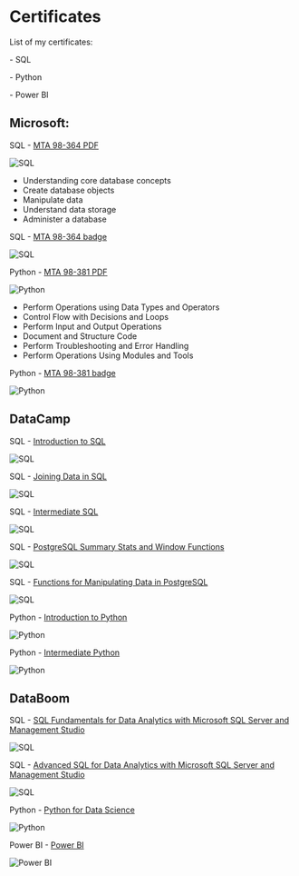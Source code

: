 # Certificates

<p> List of my certificates: </p>
<p> - SQL </p>
<p> - Python </p>
<p> - Power BI </p>


## Microsoft:
SQL - [MTA 98-364 PDF](https://github.com/AigulTok/Certificates/blob/main/Microsoft_Certified_Professional_Certificate_SQL.pdf) 

![SQL](https://github.com/AigulTok/Certificates/blob/main/Microsoft_Certified_Professional_Certificate_SQL.PNG)
    
- Understanding core database concepts
- Create database objects
- Manipulate data
- Understand data storage
- Administer a database

SQL - [MTA 98-364 badge](https://www.credly.com/badges/21b4f375-936a-4676-b0ec-be4f4f20686d?source=linked_in_profile) 

![SQL](https://github.com/AigulTok/Certificates/blob/main/credly_sql.png)

Python - [MTA 98-381 PDF](https://github.com/AigulTok/Certificates/blob/main/Microsoft_Certified_Professional_Certificate_Python.pdf) 

![Python](https://github.com/AigulTok/Certificates/blob/main/Microsoft_Certified_Professional_Certificate_Python.PNG)

- Perform Operations using Data Types and Operators
- Control Flow with Decisions and Loops
- Perform Input and Output Operations
- Document and Structure Code
- Perform Troubleshooting and Error Handling
- Perform Operations Using Modules and Tools

Python - [MTA 98-381 badge](https://www.credly.com/badges/fb3ac42f-5bf3-4cdf-904c-bf3620d46908/linked_in?t=rcudi9) 

![Python](https://github.com/AigulTok/Certificates/blob/main/credly_python.png)


## DataCamp

SQL - [Introduction to SQL](https://github.com/AigulTok/Certificates/blob/main/DataCamp_certificate_Introduction_to_SQL.pdf)

![SQL](https://github.com/AigulTok/Certificates/blob/main/DataCamp_certificate_Introduction_to_SQL.PNG)

SQL - [Joining Data in SQL](https://github.com/AigulTok/Certificates/blob/main/Datacamp_certificate_Joining_Data_in_SQL.pdf)

![SQL](https://github.com/AigulTok/Certificates/blob/main/Datacamp_certificate_Joining_Data_in_SQL.PNG)

SQL - [Intermediate SQL](https://github.com/AigulTok/Certificates/blob/main/DataCamp_certificate_Intermediate_SQL.pdf)

![SQL](https://github.com/AigulTok/Certificates/blob/main/DataCamp_certificate_Intermediate_SQL.PNG)

SQL - [PostgreSQL Summary Stats and Window Functions](https://github.com/AigulTok/Certificates/blob/main/DataCamp_certificate_PostgreSQL_Summary_Stats_and_Window_Functions.pdf)

![SQL](https://github.com/AigulTok/Certificates/blob/main/DataCamp_certificate_PostgreSQL_Summary_Stats_and_Window_Functions.PNG)

SQL - [Functions for Manipulating Data in PostgreSQL](https://github.com/AigulTok/Certificates/blob/main/DataCamp_certificate_Functions_for_Manipulating_Data_in_PostgreSQL.pdf)

![SQL](https://github.com/AigulTok/Certificates/blob/main/DataCamp_certificate_Functions_for_Manipulating_Data_in_PostgreSQL.PNG)

Python - [Introduction to Python](https://github.com/AigulTok/Certificates/blob/main/DataCamp_certificate_Introduction_to_Python.pdf)

![Python](https://github.com/AigulTok/Certificates/blob/main/DataCamp_certificate_Introduction_to_Python.PNG)

Python - [Intermediate Python](https://github.com/AigulTok/Certificates/blob/main/DataCamp_certificate_Intermediate_Python.pdf)

![Python](https://github.com/AigulTok/Certificates/blob/main/DataCamp_certificate_Intermediate_Python.PNG)


## DataBoom

SQL - [SQL Fundamentals for Data Analytics with Microsoft SQL Server and Management Studio](https://github.com/AigulTok/Certificates/blob/main/DataBoom_certificate_SQL_Basic.pdf)

![SQL](https://github.com/AigulTok/Certificates/blob/main/DataBoom_certificate_SQL_Fundamentals.PNG)

SQL - [Advanced SQL for Data Analytics with Microsoft SQL Server and Management Studio](https://github.com/AigulTok/Certificates/blob/main/DataBoom_certificate_SQL_Advanced.pdf)

![SQL](https://github.com/AigulTok/Certificates/blob/main/DataBoom_certificate_Advanced_SQL.PNG)

Python - [Python for Data Science](https://github.com/AigulTok/Certificates/blob/main/DataBoom_certificate_Python.pdf)

![Python](https://github.com/AigulTok/Certificates/blob/main/DataBoom_certificate_Python_for_Data_Science.PNG)

Power BI - [Power BI](https://github.com/AigulTok/Certificates/blob/main/DataBoom_BI_Workshop.pdf)

![Power BI](https://github.com/AigulTok/Certificates/blob/main/DataBoom_BI_Workshop.PNG)